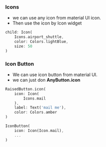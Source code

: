 ### Icons

- we can use any icon from material UI icon.
- Then use the icon by Icon widget

```dart
child: Icon(
    Icons.airport_shuttle,
    color: Colors.lightBlue,
    size: 50
)

```

### Icon Button

- We can use icon button from material UI.
- we can just don **AnyButton.icon**

```dart
RaisedButton.icon(
    icon: Icon(
        Icons.mail
    ),
    label: Text('mail me'),
    color: Colors.amber
)

IconButton(
    icon: Icon(Icon.mail),
    ...
)
```
